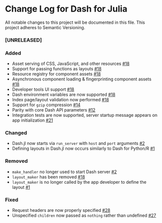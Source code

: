 # Change Log for Dash for Julia
All notable changes to this project will be documented in this file. This project adheres to Semantic Versioning.

### [UNRELEASED]
### Added
- Asset serving of CSS, JavaScript, and other resources [#18](plotly/Dash.jl#18)
- Support for passing functions as layouts [#18](plotly/Dash.jl#18)
- Resource registry for component assets [#18](plotly/Dash.jl#18)
- Asynchronous component loading & fingerprinting component assets [#18](plotly/Dash.jl#18)
- Developer tools UI support [#18](plotly/Dash.jl#18)
- Dash environment variables are now supported [#18](plotly/Dash.jl#18)
- Index page/layout validation now performed [#18](https://github.com/plotly/Dash.jl/pull/18)
- Support for `gzip` compression [#14](plotly/Dash.jl#14)
- Parity with core Dash API parameters [#12](plotly/Dash.jl/pull/12)
- Integration tests are now supported, server startup message appears on app initialization [#21](https://github.com/plotly/Dash.jl/pull/21)

### Changed
- Dash.jl now starts via `run_server` with `host` and `port` arguments [#2](https://github.com/plotly/Dash.jl/issues/2)
- Defining layouts in Dash.jl now occurs similarly to Dash for Python/R [#1](https://github.com/plotly/Dash.jl/issues/1)

### Removed
- `make_handler` no longer used to start Dash server [#2](https://github.com/plotly/Dash.jl/issues/2)
- `layout_maker` has been removed [#18](https://github.com/plotly/Dash.jl/pull/18)
- `layout_maker` is no longer called by the app developer to define the layout [#1](https://github.com/plotly/Dash.jl/issues/1)

### Fixed
- Request headers are now properly specified [#28](https://github.com/plotly/Dash.jl/issues/28)
- Unspecified `children` now passed as `nothing` rather than undefined [#27](https://github.com/plotly/Dash.jl/issues/27)
